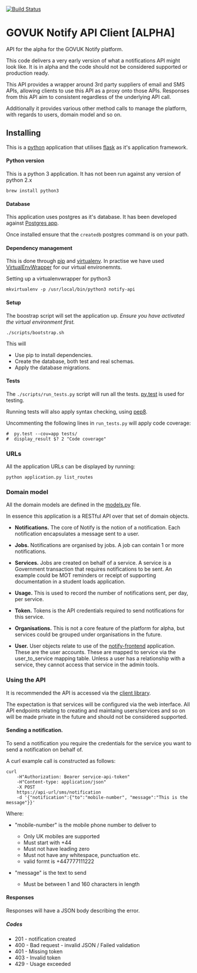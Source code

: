 [![Build Status](https://api.travis-ci.org/alphagov/notify-api.svg?branch=master)](https://api.travis-ci.org/alphagov/notify-api.svg?branch=master)

# GOVUK Notify API Client [ALPHA]

API for the alpha for the GOVUK Notify platform.

This code delivers a very early version of what a notifications API might look like. It is in alpha and the code should
not be considered supported or production ready.

This API provides a wrapper around 3rd party suppliers of email and SMS APIs, allowing clients to use this API as a 
proxy onto those APIs. Responses from this API aim to consistent regardless of the underlying API call.
 
Additionally it provides various other method calls to manage the platform, with regards to users, domain model and so on.


## Installing

This is a [python](https://www.python.org/) application that utilises [flask](http://flask.pocoo.org/) as it's application framework.

#### Python version
This is a python 3 application. It has not been run against any version of python 2.x

    brew install python3

#### Database

This application uses postgres as it's database. It has been developed against [Postgres app](http://postgresapp.com/).

Once installed ensure that the `createdb` postgres command is on your path.

#### Dependency management

This is done through [pip](pip.readthedocs.org/) and [virtualenv](https://virtualenv.readthedocs.org/en/latest/). In practise we have used
[VirtualEnvWrapper](http://virtualenvwrapper.readthedocs.org/en/latest/command_ref.html) for our virtual environemnts.

Setting up a virtualenvwrapper for python3
    
    mkvirtualenv -p /usr/local/bin/python3 notify-api

#### Setup

The boostrap script will set the application up. *Ensure you have activated the virtual environment first.*

    ./scripts/bootstrap.sh
    
This will

* Use pip to install dependencies.
* Create the database, both test and real schemas.
* Apply the database migrations.

#### Tests

The `./scripts/run_tests.py` script will run all the tests. [py.test](http://pytest.org/latest/) is used for testing.

Running tests will also apply syntax checking, using [pep8](https://www.python.org/dev/peps/pep-0008/).

Uncommenting the following lines in `run_tests.py` will apply code coverage:

    #  py.test --cov=app tests/
    #  display_result $? 2 "Code coverage"
    

### URLs

All the application URLs can be displayed by running:

    python application.py list_routes


### Domain model

All the domain models are defined in the [models.py](https://github.com/alphagov/notify-api/blob/master/app/models.py) file.

In essence this application is a RESTful API over that set of domain objects.

* __Notifications.__ The core of Notify is the notion of a notification. Each notification encapsulates a message sent to a user.
    
* __Jobs.__ Notifications are organised by jobs. A job can contain 1 or more notifications. 
    
* __Services.__ Jobs are created on behalf of a service. A service is a Government transaction that requires notifications to be sent. An example
     could be MOT reminders or receipt of supporting documentation in a student loads application.

* __Usage.__ This is used to record the number of notifications sent, per day, per service.

* __Token.__ Tokens is the API credentials required to send notifications for this service.

* __Organisations.__ This is not a core feature of the platform for alpha, but services could be grouped under organisations in the future.

* __User.__ User objects relate to use of the [notify-frontend](https://github.com/alphagov/notify-frontend) application. These are the user accounts. These are mapped to service via
the user_to_service mapping table. Unless a user has a relationship with a service, they cannot access that service in the admin tools.


### Using the API

It is recommended the API is accessed via the [client library](https://github.com/alphagov/notify-api-client).

The expectation is that services will be configured via the web interface. All API endpoints relating to creating and maintaing users/services and so on will be made private in the future and should not be considered supported.

#### Sending a notification.

To send a notification you require the credentials for the service you want to send a notification on behalf of.

A curl example call is constructed as follows:

    curl 
        -H"Authorization: Bearer service-api-token" 
        -H"Content-type: application/json"  
        -X POST 
        https://api-url/sms/notification 
        -d '{"notification":{"to":"mobile-number", "message":"This is the message"}}'
    
Where:

* "mobile-number" is the mobile phone number to deliver to
    * Only UK mobiles are supported
    * Must start with +44
    * Must not have leading zero
    * Must not have any whitespace, punctuation etc.
    * valid formt is +447777111222
    
* "message" is the text to send
    * Must be between 1 and 160 characters in length
    
#### Responses

Responses will have a JSON body describing the error.

##### Codes

* 201 - notification created
* 400 - Bad request - invalid JSON / Failed validation
* 401 - Missing token
* 403 - Invalid token
* 429 - Usage exceeded

